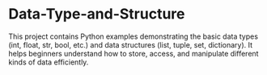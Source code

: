 # Data-Type-and-Structure
This project contains Python examples demonstrating the basic data types (int, float, str, bool, etc.) and data structures (list, tuple, set, dictionary). It helps beginners understand how to store, access, and manipulate different kinds of data efficiently.

